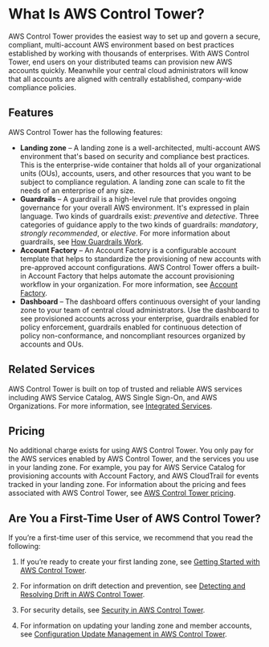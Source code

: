 # What Is AWS Control Tower?<a name="what-is-control-tower"></a>

AWS Control Tower provides the easiest way to set up and govern a secure, compliant, multi\-account AWS environment based on best practices established by working with thousands of enterprises\. With AWS Control Tower, end users on your distributed teams can provision new AWS accounts quickly\. Meanwhile your central cloud administrators will know that all accounts are aligned with centrally established, company\-wide compliance policies\.

## Features<a name="features"></a>

AWS Control Tower has the following features:
+ **Landing zone** – A landing zone is a well\-architected, multi\-account AWS environment that's based on security and compliance best practices\. This is the enterprise\-wide container that holds all of your organizational units \(OUs\), accounts, users, and other resources that you want to be subject to compliance regulation\. A landing zone can scale to fit the needs of an enterprise of any size\.
+ **Guardrails** – A guardrail is a high\-level rule that provides ongoing governance for your overall AWS environment\. It's expressed in plain language\. Two kinds of guardrails exist: *preventive* and *detective*\. Three categories of guidance apply to the two kinds of guardrails: *mandatory*, *strongly recommended*, or *elective*\. For more information about guardrails, see [How Guardrails Work](how-control-tower-works.md#how-guardrails-work)\.
+ **Account Factory** – An Account Factory is a configurable account template that helps to standardize the provisioning of new accounts with pre\-approved account configurations\. AWS Control Tower offers a built\-in Account Factory that helps automate the account provisioning workflow in your organization\. For more information, see [Account Factory](account-factory.md)\.
+ **Dashboard** – The dashboard offers continuous oversight of your landing zone to your team of central cloud administrators\. Use the dashboard to see provisioned accounts across your enterprise, guardrails enabled for policy enforcement, guardrails enabled for continuous detection of policy non\-conformance, and noncompliant resources organized by accounts and OUs\.

## Related Services<a name="related-services"></a>

AWS Control Tower is built on top of trusted and reliable AWS services including AWS Service Catalog, AWS Single Sign\-On, and AWS Organizations\. For more information, see [Integrated Services](integrated-services.md)\.

## Pricing<a name="pricing"></a>

No additional charge exists for using AWS Control Tower\. You only pay for the AWS services enabled by AWS Control Tower, and the services you use in your landing zone\. For example, you pay for AWS Service Catalog for provisioning accounts with Account Factory, and AWS CloudTrail for events tracked in your landing zone\. For information about the pricing and fees associated with AWS Control Tower, see [AWS Control Tower pricing](http://aws.amazon.com/controltower/pricing)\.

## Are You a First\-Time User of AWS Control Tower?<a name="first-time-user"></a>

If you’re a first\-time user of this service, we recommend that you read the following:

1. If you’re ready to create your first landing zone, see [Getting Started with AWS Control Tower](getting-started-with-control-tower.md)\.

1. For information on drift detection and prevention, see [Detecting and Resolving Drift in AWS Control Tower](drift.md)\.

1. For security details, see [Security in AWS Control Tower](security.md)\.

1. For information on updating your landing zone and member accounts, see [Configuration Update Management in AWS Control Tower](configuration-updates.md)\.